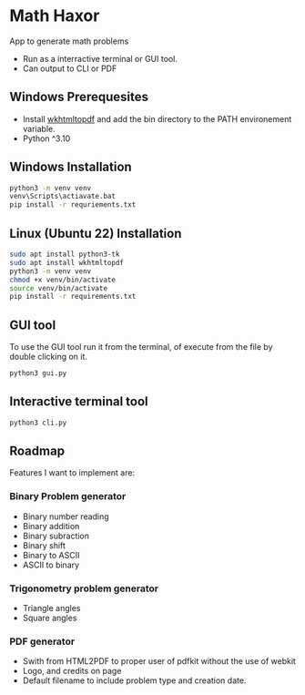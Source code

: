 # Math Haxor #
App to generate math problems

* Run as a interractive terminal or GUI tool.
* Can output to CLI or PDF

## Windows Prerequesites
* Install [wkhtmltopdf](https://github.com/JazzCore/python-pdfkit/wiki/Installing-wkhtmltopdf) and add the bin directory to the PATH environement variable.
* Python ^3.10

## Windows Installation
```cmd
python3 -m venv venv
venv\Scripts\actiavate.bat
pip install -r requriements.txt
```

## Linux (Ubuntu 22) Installation
```bash
sudo apt install python3-tk
sudo apt install wkhtmltopdf
python3 -m venv venv
chmod +x venv/bin/activate
source venv/bin/activate
pip install -r requirements.txt 
```


## GUI tool
To use the GUI tool run it from the terminal, of execute from the file by double clicking on it.
```bash
python3 gui.py
```


## Interactive terminal tool
```bash
python3 cli.py
```

## Roadmap
Features I want to implement are:

### Binary Problem generator
- Binary number reading
- Binary addition
- Binary subraction
- Binary shift
- Binary to ASCII
- ASCII to binary

### Trigonometry problem generator
- Triangle angles
- Square angles

### PDF generator
- Swith from HTML2PDF to proper user of pdfkit without the use of webkit
- Logo, and credits on page
- Default filename to include problem type and creation date.
